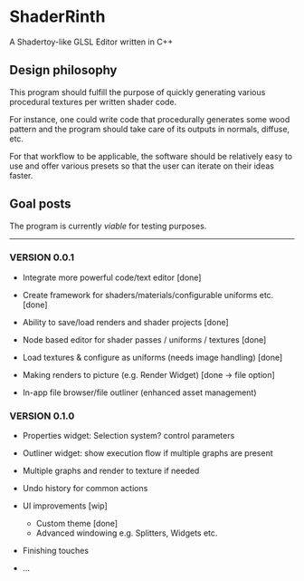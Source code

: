 # ShaderRinth

A Shadertoy-like GLSL Editor written in C++

## Design philosophy

This program should fulfill the purpose of quickly
generating various procedural textures per written
shader code.

For instance, one could write code that procedurally
generates some wood pattern and the program should
take care of its outputs in normals, diffuse, etc.

For that workflow to be applicable, the software
should be relatively easy to use and offer various
presets so that the user can iterate on their ideas
faster.

## Goal posts

The program is currently *viable* for testing
purposes.

---

### VERSION 0.0.1

* Integrate more powerful code/text editor [done]

* Create framework for shaders/materials/configurable uniforms etc. [done]

* Ability to save/load renders and shader projects [done]

* Node based editor for shader passes / uniforms / textures [done]

* Load textures & configure as uniforms (needs image handling) [done]

* Making renders to picture (e.g. Render Widget) [done -> file option]

* In-app file browser/file outliner (enhanced asset management)

### VERSION 0.1.0

* Properties widget: Selection system? control parameters

* Outliner widget: show execution flow if multiple graphs are present

* Multiple graphs and render to texture if needed

* Undo history for common actions

* UI improvements [wip]
  * Custom theme [done]
  * Advanced windowing e.g. Splitters, Widgets etc. 

* Finishing touches

* ...


